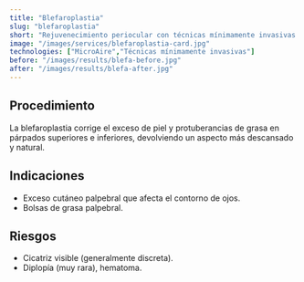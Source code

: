 ```yaml
---
title: "Blefaroplastia"
slug: "blefaroplastia"
short: "Rejuvenecimiento periocular con técnicas mínimamente invasivas."
image: "/images/services/blefaroplastia-card.jpg"
technologies: ["MicroAire","Técnicas mínimamente invasivas"]
before: "/images/results/blefa-before.jpg"
after: "/images/results/blefa-after.jpg"
---
```

## Procedimiento
La blefaroplastia corrige el exceso de piel y protuberancias de grasa en párpados superiores e inferiores, devolviendo un aspecto más descansado y natural.

## Indicaciones
- Exceso cutáneo palpebral que afecta el contorno de ojos.
- Bolsas de grasa palpebral.

## Riesgos
- Cicatriz visible (generalmente discreta).
- Diplopía (muy rara), hematoma.
